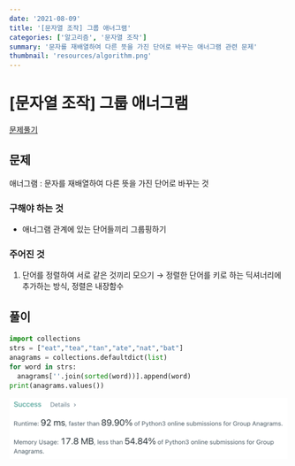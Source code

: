 ```yaml
---
date: '2021-08-09'
title: '[문자열 조작] 그룹 애너그램'
categories: ['알고리즘', '문자열 조작']
summary: '문자를 재배열하여 다른 뜻을 가진 단어로 바꾸는 애너그램 관련 문제'
thumbnail: 'resources/algorithm.png'
---
```


# [문자열 조작] 그룹 애너그램

[문제풀기](https://leetcode.com/problems/group-anagrams/)

## 문제

애너그램 : 문자를 재배열하여 다른 뜻을 가진 단어로 바꾸는 것

### 구해야 하는 것

- 애너그램 관계에 있는 단어들끼리 그룹핑하기

### 주어진 것

1. 단어를 정렬하여 서로 같은 것끼리 모으기 → 정렬한 단어를 키로 하는 딕셔너리에 추가하는 방식, 정렬은 내장함수

## 풀이

```py
import collections
strs = ["eat","tea","tan","ate","nat","bat"]
anagrams = collections.defaultdict(list)
for word in strs:
  anagrams[''.join(sorted(word))].append(word)
print(anagrams.values())
```

![result](resources/anagram.png)
